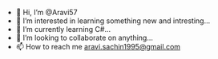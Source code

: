 - 👋 Hi, I’m @Aravi57
- 👀 I’m interested in learning something new and intresting...
- 🌱 I’m currently learning C#...
- 💞️ I’m looking to collaborate on anything...
- 📫 How to reach me aravi.sachin1995@gmail.com

<!---
Aravi57/Aravi57 is a ✨ special ✨ repository because its `README.md` (this file) appears on your GitHub profile.
You can click the Preview link to take a look at your changes.
--->
